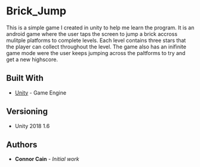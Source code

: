 # Brick_Jump

This is a simple game I created in unity to help me learn the program. It is an android game where the user taps the screen to jump a brick accross mulitple platforms to complete levels. Each level contains three stars that the player can collect throughout the level. The game also has an inifinite game mode were the user keeps jumping across the paltforms to try and get a new highscore.

## Built With

* [Unity](https://unity3d.com/get-unity/download/archive) - Game Engine

## Versioning

- Unity 2018 1.6

## Authors

* **Connor Cain** - *Initial work* 
